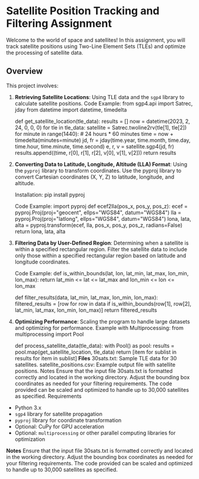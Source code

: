 # Satellite Position Tracking and Filtering Assignment

Welcome to the world of space and satellites! In this assignment, you will track satellite positions using Two-Line Element Sets (TLEs) and optimize the processing of satellite data.

## Overview

This project involves:
1. **Retrieving Satellite Locations**: Using TLE data and the `sgp4` library to calculate satellite positions.
    Code Example:
    from sgp4.api import Satrec, jday
    from datetime import datetime, timedelta
    
    def get_satellite_location(tle_data):
        results = []
        now = datetime(2023, 2, 24, 0, 0, 0)
        for tle in tle_data:
            satellite = Satrec.twoline2rv(tle[1], tle[2])
            for minute in range(1440):  # 24 hours * 60 minutes
                time = now + timedelta(minutes=minute)
                jd, fr = jday(time.year, time.month, time.day, time.hour, time.minute, time.second)
                e, r, v = satellite.sgp4(jd, fr)
                results.append((time, r[0], r[1], r[2], v[0], v[1], v[2]))
        return results
2. **Converting Data to Latitude, Longitude, Altitude (LLA) Format**: Using the `pyproj` library to transform coordinates.
     Use the pyproj library to convert Cartesian coordinates (X, Y, Z) to latitude, longitude, and altitude.
  
      Installation:
      pip install pyproj
      
      Code Example:
      import pyproj
      def ecef2lla(pos_x, pos_y, pos_z):
          ecef = pyproj.Proj(proj="geocent", ellps="WGS84", datum="WGS84")
          lla = pyproj.Proj(proj="latlong", ellps="WGS84", datum="WGS84")
          lona, lata, alta = pyproj.transform(ecef, lla, pos_x, pos_y, pos_z, radians=False)
          return lona, lata, alta
3. **Filtering Data by User-Defined Region**: Determining when a satellite is within a specified rectangular region.
     Filter the satellite data to include only those within a specified rectangular region based on latitude and longitude coordinates.
  
      Code Example:
      def is_within_bounds(lat, lon, lat_min, lat_max, lon_min, lon_max):
          return lat_min <= lat <= lat_max and lon_min <= lon <= lon_max
      
      def filter_results(data, lat_min, lat_max, lon_min, lon_max):
          filtered_results = [row for row in data if is_within_bounds(row[1], row[2], lat_min, lat_max, lon_min, lon_max)]
          return filtered_results
4. **Optimizing Performance**: Scaling the program to handle large datasets and optimizing for performance.
      Example with Multiprocessing:
      from multiprocessing import Pool
      
      def process_satellite_data(tle_data):
          with Pool() as pool:
              results = pool.map(get_satellite_location, tle_data)
          return [item for sublist in results for item in sublist]
**Files**
30sats.txt: Sample TLE data for 30 satellites.
satellite_positions.csv: Example output file with satellite positions.
Notes
Ensure that the input file 30sats.txt is formatted correctly and located in the working directory.
Adjust the bounding box coordinates as needed for your filtering requirements.
The code provided can be scaled and optimized to handle up to 30,000 satellites as specified. Requirements

- Python 3.x
- `sgp4` library for satellite propagation
- `pyproj` library for coordinate transformation
- Optional: CuPy for GPU acceleration
- Optional: `multiprocessing` or other parallel computing libraries for optimization

**Notes**
Ensure that the input file 30sats.txt is formatted correctly and located in the working directory.
Adjust the bounding box coordinates as needed for your filtering requirements.
The code provided can be scaled and optimized to handle up to 30,000 satellites as specified.

